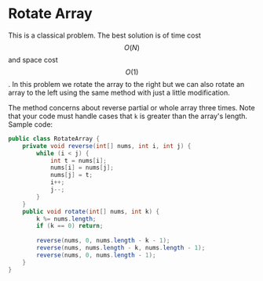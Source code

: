 # Rotate Array

This is a classical problem. The best solution is of time cost $$O(N)$$ and space cost $$O(1)$$.
In this problem we rotate the array to the right but we can also rotate an array to the left
using the same method with just a little modification.

The method concerns about reverse partial or whole array three times. Note that your code
must handle cases that `k` is greater than the array's length. Sample code:

```java
public class RotateArray {
    private void reverse(int[] nums, int i, int j) {
        while (i < j) {
            int t = nums[i];
            nums[i] = nums[j];
            nums[j] = t;
            i++;
            j--;
        }
    }
    public void rotate(int[] nums, int k) {
        k %= nums.length;
        if (k == 0) return;
        
        reverse(nums, 0, nums.length - k - 1);
        reverse(nums, nums.length - k, nums.length - 1);
        reverse(nums, 0, nums.length - 1);
    }
}
```
